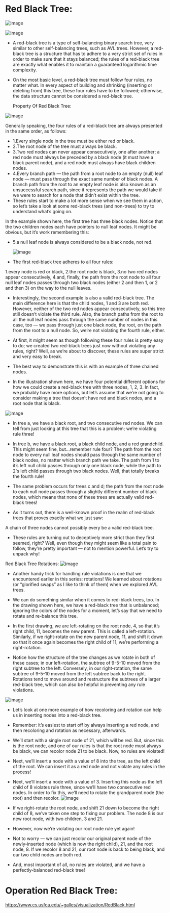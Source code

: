 # Red Black Tree:

![image](https://github.com/user-attachments/assets/2273e0e5-dd7b-4b2d-9806-55e993b047c9)

![image](https://github.com/user-attachments/assets/43d2fefa-3de8-4ba2-93e3-80db1d70ec5e)

- A red-black tree is a type of self-balancing binary search tree, very similar to other self-balancing trees, such as AVL trees. However, a red-black tree is a 
 structure that has to adhere to a very strict set of rules in order to make sure that it stays balanced; the rules of a red-black tree are exactly what enables it 
 to maintain a guaranteed logarithmic time complexity.

- On the most basic level, a red-black tree must follow four rules, no matter what. In every aspect of building and shrinking (inserting or deleting from) this tree, 
  these four rules have to be followed; otherwise, the data structure cannot be considered a red-black tree.

  Property Of Red Black Tree:

![image](https://github.com/user-attachments/assets/a2960036-7571-4524-91ac-8c5d7350a6b1)

Generally speaking, the four rules of a red-black tree are always presented in the same order, as follows:

- 1.Every single node in the tree must be either red or black.
- 2.The root node of the tree must always be black.
- 3.Two red nodes can never appear consecutively, one after another; a red node must always be preceded by a black node (it must have a black parent node), and a 
 red node must always have black children nodes.
- 4.Every branch path — the path from a root node to an empty (null) leaf node — must pass through the exact same number of black nodes. A branch path from the root to an empty leaf node is also known as an unsuccessful search path, since it represents the path we would take if we were to search for a node that didn’t exist within the tree.
- These rules start to make a lot more sense when we see them in action, so let’s take a look at some red-black trees (and non-trees) to try to understand what’s 
going on.

In the example shown here, the first tree has three black nodes. Notice that the two children nodes each have pointers to null leaf nodes. It might be obvious, but it’s work remembering this:

- 5.a null leaf node is always considered to be a black node, not red.

  ![image](https://github.com/user-attachments/assets/cc830408-9e77-417d-b86c-2a611a228ee1)

- The first red-black tree adheres to all four rules:

1.every node is red or black,
2.the root node is black,
3.no two red nodes appear consecutively,
4.and, finally, the path from the root node to all four null leaf nodes passes through two black nodes (either 2 and then 1, or 2 and then 3) on the way to the null leaves.

- Interestingly, the second example is also a valid red-black tree. The main difference here is that the child nodes, 1 and 3 are both red. However, neither of the 
 two red nodes appear consecutively, so this tree still doesn’t violate the third rule. Also, the branch paths from the root to all the null leaf nodes pass 
 through the same number of nodes in this case, too — we pass through just one black node, the root, on the path from the root to a null node. So, we’re not 
 violating the fourth rule, either.

- At first, it might seem as though following these four rules is pretty easy to do; we created two red-black trees just now without violating any rules, right? 
 Well, as we’re about to discover, these rules are super strict and very easy to break.

- The best way to demonstrate this is with an example of three chained nodes.

- In the illustration shown here, we have four potential different options for how we could create a red-black tree with three nodes, 1, 2, 3. In fact, we probably 
 have more options, but let’s assume that we’re not going to consider making a tree that doesn’t have red and black nodes, and a root node that is black.

![image](https://github.com/user-attachments/assets/f8325d28-0660-4d4f-ab1e-73fc00e88088)

- In tree a, we have a black root, and two consecutive red nodes. We can tell from just looking at this tree that this is a problem; we’re violating rule three!

- In tree b, we have a black root, a black child node, and a red grandchild. This might seem fine, but…remember rule four? The path from the root node to every 
 null leaf nodes should pass through the same number of black nodes, no matter which branch path we take. The path from 1 to it’s left null child passes through 
 only one black node, while the path to 2's left child passes through two black nodes. Well, that totally breaks the fourth rule!

- The same problem occurs for trees c and d; the path from the root node to each null node passes through a slightly different number of black nodes, which means 
 that none of these trees are actually valid red-black trees!

- As it turns out, there is a well-known proof in the realm of red-black trees that proves exactly what we just saw:

 A chain of three nodes cannot possibly every be a valid red-black tree.

- These rules are turning out to deceptively more strict than they first seemed, right? Well, even though they might seem like a total pain to follow, they’re 
 pretty important — not to mention powerful. Let’s try to unpack why!

Red Black Tree Rotations:
![image](https://github.com/user-attachments/assets/6d31c9b6-f5d0-40ab-af67-205cce2b6546)

- Another handy trick for handling rule violations is one that we encountered earlier in this series: rotations! We learned about rotations (or “glorified swaps” 
 as I like to think of them) when we explored AVL trees.

- We can do something similar when it comes to red-black trees, too. In the drawing shown here, we have a red-black tree that is unbalanced; ignoring the colors of 
 the nodes for a moment, let’s say that we need to rotate and re-balance this tree.

- In the first drawing, we are left-rotating on the root node, 4, so that it’s right child, 11, becomes the new parent. This is called a left-rotation. Similarly, 
 if we right-rotate on the new parent node, 11, and shift it down so that it once again becomes the right child of 11, we’re performing a right-rotation.

- Notice how the structure of the tree changes as we rotate in both of these cases; in our left-rotation, the subtree of 9-5-10 moved from the right subtree to the 
 left. Conversely, in our right-rotation, the same subtree of 9-5-10 moved from the left subtree back to the right. Rotations tend to move around and restructure 
the subtrees of a larger red-black tree, which can also be helpful in preventing any rule violations.

![image](https://github.com/user-attachments/assets/a3ab7ce7-0ccd-4b66-85e0-afae87d0c01f)

- Let’s look at one more example of how recoloring and rotation can help us in inserting nodes into a red-black tree.

- Remember: it’s easiest to start off by always inserting a red node, and then recoloring and rotation as necessary, afterwards.

- We’ll start with a single root node of 21, which will be red. But, since this is the root node, and one of our rules is that the root node must always be black, 
 we can recolor node 21 to be black. Now, no rules are violated!

- Next, we’ll insert a node with a value of 8 into the tree, as the left child of the root. We can insert it as a red node and not violate any rules in the 
  process!

- Next, we’ll insert a node with a value of 3. Inserting this node as the left child of 8 violates rule three, since we’ll have two consecutive red nodes. In 
 order to fix this, we’ll need to rotate the grandparent node (the root) and then recolor.
![image](https://github.com/user-attachments/assets/d2107864-da83-42c0-8fdb-fcf67472676d)

- If we right-rotate the root node, and shift 21 down to become the right child of 8, we’ve taken one step to fixing our problem. The node 8 is our new root node, 
 with two children, 3 and 21.

- However, now we’re violating our root node rule yet again!

- Not to worry — we can just recolor our original parent node of the newly-inserted node (which is now the right child), 21, and the root node, 8. If we recolor 8 
  and 21, our root node is back to being black, and our two child nodes are both red.

- And, most important of all, no rules are violated, and we have a perfectly-balanced red-black tree!

 # Operation Red Black Tree:

  https://www.cs.usfca.edu/~galles/visualization/RedBlack.html



